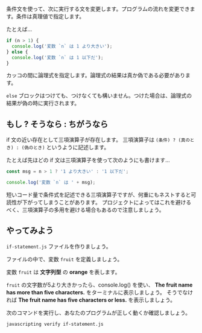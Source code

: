 条件文を使って、次に実行する文を変更します。プログラムの流れを変更できます。条件は真理値で指定します。

たとえば...

```js
if (n > 1) {
  console.log('変数 `n` は 1 より大きい');
} else {
  console.log('変数 `n` は 1 以下だ');
}
```

カッコの間に論理式を指定します。論理式の結果は真か偽である必要があります。

`else` ブロックはつけても、つけなくても構いません。つけた場合は、論理式の結果が偽の時に実行されます。

## もし ? そうなら : ちがうなら

if 文の近い存在として三項演算子が存在します。
三項演算子は `(条件) ? (真のとき) : (偽のとき)` というように記述します。

たとえば先ほどの if 文は三項演算子を使って次のようにも書けます...

```js
const msg = n > 1 ? '1 より大きい' : '1 以下だ';

console.log('変数 `n` は ' + msg);
```

短いコード量で条件式を記述できる三項演算子ですが、何重にもネストすると可読性が下がってしまうことがあります。
プロジェクトによってはこれを避けるべく、三項演算子の多用を避ける場合もあるので注意しましょう。

## やってみよう

`if-statement.js` ファイルを作りましょう。

ファイルの中で、変数 `fruit` を定義しましょう。

変数 `fruit` は **文字列型** の **orange** を表します。

`fruit` の文字数が5より大きかったら、console.log() を使い、 **The fruit name has more than five characters.** をターミナルに表示しましょう。
そうでなければ **The fruit name has five characters or less.** を表示しましょう。

次のコマンドを実行し、あなたのプログラムが正しく動くか確認しましょう。

```bash
javascripting verify if-statement.js
```
